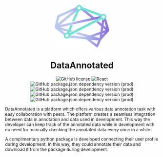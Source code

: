 <p align="center">
  <img src="./assets/logo.png" alt="DA Logo"  width="180" height="140" /> 
</p>
<h1 align='center' style='font-weight:bold'>
    DataAnnotated
</h1>
<p align="center">
    <img src="https://img.shields.io/badge/License-MIT-yellow.svg" alt="GitHub license"/>  
    <img src='https://aleen42.github.io/badges/src/react.svg' alt='React' />
    <img alt="GitHub package.json dependency version (prod)" src="https://img.shields.io/github/package-json/dependency-version/SiddeshSambasivam/DataAnnotated/express"/>
    <img alt="GitHub package.json dependency version (prod)" src="https://img.shields.io/github/package-json/dependency-version/SiddeshSambasivam/DataAnnotated/mongoose"/>
    <img alt="GitHub package.json dependency version (prod)" src="https://aleen42.github.io/badges/src/node.svg"/>
    <img alt="GitHub package.json dependency version (prod)" src="https://raw.githubusercontent.com/aleen42/badges/master/src/router.svg"/>
</p>

DataAnnotated is a platform which offers various data annotation task with easy collaboration with peers. The platform creates a seamless integration between data in annotation and data used in development. This way the developer can keep track of the annotated data while in development with no need for manually checking the annotated data every once in a while.

A complimentary python package is developed connecting their user profile during development. In this way, they could annotate their data and download it from the package during development.


